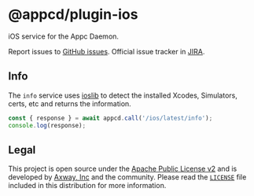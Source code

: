 # @appcd/plugin-ios

iOS service for the Appc Daemon.

Report issues to [GitHub issues][2]. Official issue tracker in [JIRA][3].

## Info

The `info` service uses [ioslib](https://github.com/appcelerator/ioslib) to detect the installed
Xcodes, Simulators, certs, etc and returns the information.

```js
const { response } = await appcd.call('/ios/latest/info');
console.log(response);
```

## Legal

This project is open source under the [Apache Public License v2][1] and is developed by
[Axway, Inc](http://www.axway.com/) and the community. Please read the [`LICENSE`][1] file included
in this distribution for more information.

[1]: https://github.com/appcelerator/appcd-plugin-ios/blob/master/LICENSE
[2]: https://github.com/appcelerator/appcd-plugin-ios/issues
[3]: https://jira.appcelerator.org/projects/DAEMON/issues

